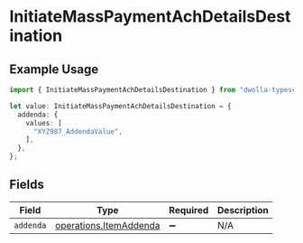 # InitiateMassPaymentAchDetailsDestination

## Example Usage

```typescript
import { InitiateMassPaymentAchDetailsDestination } from "dwolla-typescript/models/operations";

let value: InitiateMassPaymentAchDetailsDestination = {
  addenda: {
    values: [
      "XYZ987_AddendaValue",
    ],
  },
};
```

## Fields

| Field                                                            | Type                                                             | Required                                                         | Description                                                      |
| ---------------------------------------------------------------- | ---------------------------------------------------------------- | ---------------------------------------------------------------- | ---------------------------------------------------------------- |
| `addenda`                                                        | [operations.ItemAddenda](../../models/operations/itemaddenda.md) | :heavy_minus_sign:                                               | N/A                                                              |